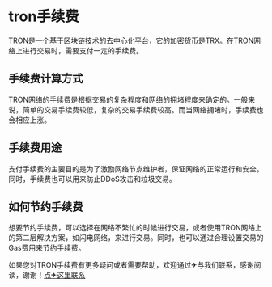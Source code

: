 # tron手续费

TRON是一个基于区块链技术的去中心化平台，它的加密货币是TRX。在TRON网络上进行交易时，需要支付一定的手续费。

## 手续费计算方式

TRON网络的手续费是根据交易的复杂程度和网络的拥堵程度来确定的。一般来说，简单的交易手续费较低，复杂的交易手续费较高。而当网络拥堵时，手续费也会相应上涨。

## 手续费用途

支付手续费的主要目的是为了激励网络节点维护者，保证网络的正常运行和安全。同时，手续费也可以用来防止DDoS攻击和垃圾交易。

## 如何节约手续费

想要节约手续费，可以选择在网络不繁忙的时候进行交易，或者使用TRON网络上的第二层解决方案，如闪电网络，来进行交易。同时，也可以通过合理设置交易的Gas费用来节约手续费。

如果您对TRON手续费有更多疑问或者需要帮助，欢迎通过✈与我们联系，感谢阅读，谢谢！[点✈这里联系](https://trx.tw)